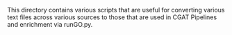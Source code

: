 This directory contains various scripts that are useful for converting various text files
across various sources to those that are used in CGAT Pipelines and enrichment via runGO.py.